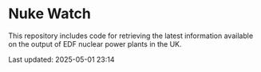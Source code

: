 # Nuke Watch

This repository includes code for retrieving the latest information available on the output of EDF nuclear power plants in the UK.

Last updated: 2025-05-01 23:14
